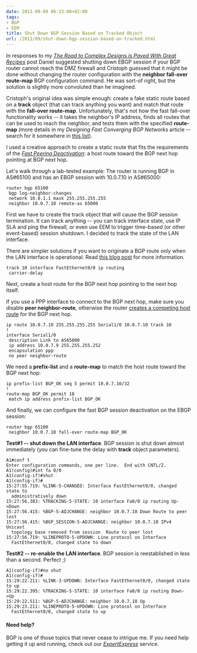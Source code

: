 ```yaml
---
date: 2011-09-09 06:33:00+02:00
tags:
- BGP
- EEM
title: Shut Down BGP Session Based on Tracked Object
url: /2011/09/shut-down-bgp-session-based-on-tracked.html
---
```

In responses to my [*The Road to Complex Designs is Paved With Great Recipes*](https://blog.ipspace.net/2011/08/road-to-complex-designs-is-paved-with.html) post Daniel suggested shutting down EBGP session if your BGP router cannot reach the DMZ firewall and Cristoph guessed that it might be done without changing the router configuration with the **neighbor fall-over route-map** BGP configuration command. He was sort-of right, but the solution is slightly more convoluted than he imagined.
<!--more-->
Cristoph's original idea was simple enough: create a fake static route based on a **track** object (that can track anything you want) and match that route with the **fall-over route-map**. Unfortunately, that's not how the fast fall-over functionality works -- it takes the neighbor's IP address, finds all routes that can be used to reach the neighbor, and tests them with the specified **route-map** (more details in my *Designing Fast Converging BGP Networks* article -- search for it somewhere in [this list](https://www.ipspace.net/kb/Internet/)).

I used a creative approach to create a static route that fits the requirements of the [*Fast Peering Deactivation*](http://www.cisco.com/en/US/docs/ios/12_0s/feature/guide/cs_bsfda.html): a host route toward the BGP next hop pointing at BGP next hop.

Let's walk through a lab-tested example: The router is running BGP in AS\#65100 and has an EBGP session with 10.0.7.10 in AS\#65000:

``` {.code}
router bgp 65100
 bgp log-neighbor-changes
 network 10.0.1.1 mask 255.255.255.255
 neighbor 10.0.7.10 remote-as 65000
```

First we have to create the track object that will cause the BGP session termination. It can track anything -- you can track interface state, use IP SLA and ping the firewall, or even use EEM to trigger time-based (or other event-based) session shutdown. I decided to track the state of the LAN interface.

There are simpler solutions if you want to originate a BGP route only when the LAN interface is operational. Read [this blog post](https://blog.ipspace.net/2011/08/road-to-complex-designs-is-paved-with.html) for more information.

``` {.code}
track 10 interface FastEthernet0/0 ip routing
 carrier-delay
```

Next, create a host route for the BGP next hop pointing to the next hop itself.

If you use a PPP interface to connect to the BGP next hop, make sure you disable **peer neighbor-route**, otherwise the router [creates a competing host route](https://blog.ipspace.net/2008/02/remove-unwanted-ppp-peer-route.html) for the BGP next hop.

``` {.code}
ip route 10.0.7.10 255.255.255.255 Serial1/0 10.0.7.10 track 10
!
interface Serial1/0
 description Link to AS65000
 ip address 10.0.7.9 255.255.255.252
 encapsulation ppp
 no peer neighbor-route
```

We need a **prefix-list** and a **route-map** to match the host route toward the BGP next hop:

``` {.code}
ip prefix-list BGP_OK seq 5 permit 10.0.7.10/32
!
route-map BGP_OK permit 10
 match ip address prefix-list BGP_OK
```

And finally, we can configure the fast BGP session deactivation on the EBGP session:

``` {.code}
router bgp 65100
 neighbor 10.0.7.10 fall-over route-map BGP_OK
```

**Test\#1 -- shut down the LAN interface**. BGP session is shut down almost immediately (you can fine-tune the delay with **track** object parameters).

``` {.code}
A1#conf t
Enter configuration commands, one per line.  End with CNTL/Z.
A1(config)#int fa 0/0
A1(config-if)#shut
A1(config-if)#
15:27:55.719: %LINK-5-CHANGED: Interface FastEthernet0/0, changed state to 
  administratively down
15:27:56.383: %TRACKING-5-STATE: 10 interface Fa0/0 ip routing Up->Down
15:27:56.415: %BGP-5-ADJCHANGE: neighbor 10.0.7.10 Down Route to peer lost
15:27:56.415: %BGP_SESSION-5-ADJCHANGE: neighbor 10.0.7.10 IPv4 Unicast 
  topology base removed from session  Route to peer lost
15:27:56.719: %LINEPROTO-5-UPDOWN: Line protocol on Interface 
  FastEthernet0/0, changed state to down
```

**Test\#2 -- re-enable the LAN interface**. BGP session is reestablished in less than a second. Perfect ;)

``` {.code}
A1(config-if)#no shut
A1(config-if)#
15:29:22.211: %LINK-3-UPDOWN: Interface FastEthernet0/0, changed state to up
15:29:22.395: %TRACKING-5-STATE: 10 interface Fa0/0 ip routing Down->Up
15:29:22.511: %BGP-5-ADJCHANGE: neighbor 10.0.7.10 Up
15:29:23.211: %LINEPROTO-5-UPDOWN: Line protocol on Interface
  FastEthernet0/0, changed state to up
```

#### Need help?

BGP is one of those topics that never cease to intrigue me. If you need help getting it up and running, check out our [*ExpertExpress*](http://www.ipspace.net/ExpertExpress) service.
